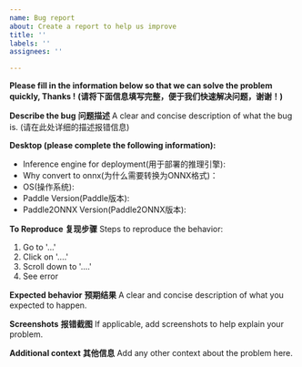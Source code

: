 ```yaml
---
name: Bug report
about: Create a report to help us improve
title: ''
labels: ''
assignees: ''

---
```


**Please fill in the information below so that we can solve the problem quickly, Thanks !**
**(请将下面信息填写完整，便于我们快速解决问题，谢谢！)**

**Describe the bug**
**问题描述**
A clear and concise description of what the bug is.
(请在此处详细的描述报错信息)



**Desktop (please complete the following information):**
 - Inference engine for deployment(用于部署的推理引擎):
 - Why convert to onnx(为什么需要转换为ONNX格式)：
 - OS(操作系统): 
 - Paddle Version(Paddle版本):
 - Paddle2ONNX Version(Paddle2ONNX版本):

**To Reproduce**
**复现步骤**
Steps to reproduce the behavior:
1. Go to '...'
2. Click on '....'
3. Scroll down to '....'
4. See error



**Expected behavior**
**预期结果**
A clear and concise description of what you expected to happen.



**Screenshots**
**报错截图**
If applicable, add screenshots to help explain your problem.



**Additional context**
**其他信息**
Add any other context about the problem here.
